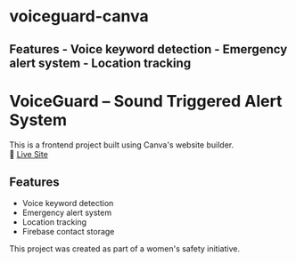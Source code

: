# voiceguard-canva
## Features - Voice keyword detection - Emergency alert system - Location tracking 
# VoiceGuard – Sound Triggered Alert System

This is a frontend project built using Canva's website builder.  
🔗 [Live Site](https://voiceguardx.my.canva.site/#page-PBYKR3M7nlPn060j)

## Features
- Voice keyword detection
- Emergency alert system
- Location tracking
- Firebase contact storage

This project was created as part of a women's safety initiative.

